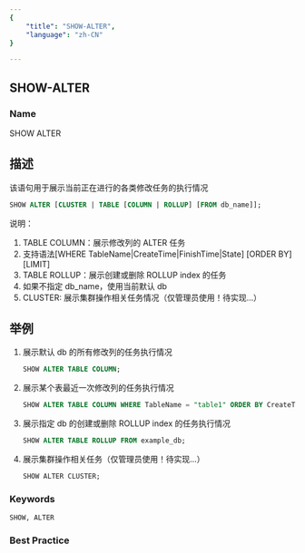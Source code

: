 ```yaml
---
{
    "title": "SHOW-ALTER",
    "language": "zh-CN"
}

---
```


<!--
Licensed to the Apache Software Foundation (ASF) under one
or more contributor license agreements.  See the NOTICE file
distributed with this work for additional information
regarding copyright ownership.  The ASF licenses this file
to you under the Apache License, Version 2.0 (the
"License"); you may not use this file except in compliance
with the License.  You may obtain a copy of the License at

  http://www.apache.org/licenses/LICENSE-2.0

Unless required by applicable law or agreed to in writing,
software distributed under the License is distributed on an
"AS IS" BASIS, WITHOUT WARRANTIES OR CONDITIONS OF ANY
KIND, either express or implied.  See the License for the
specific language governing permissions and limitations
under the License.
-->

## SHOW-ALTER

### Name

SHOW ALTER

## 描述

该语句用于展示当前正在进行的各类修改任务的执行情况

```sql
SHOW ALTER [CLUSTER | TABLE [COLUMN | ROLLUP] [FROM db_name]];
```

说明：

1. TABLE COLUMN：展示修改列的 ALTER 任务
2. 支持语法[WHERE TableName|CreateTime|FinishTime|State] [ORDER BY] [LIMIT]
3. TABLE ROLLUP：展示创建或删除 ROLLUP index 的任务
4. 如果不指定 db_name，使用当前默认 db
5. CLUSTER: 展示集群操作相关任务情况（仅管理员使用！待实现...）

## 举例

1. 展示默认 db 的所有修改列的任务执行情况

   ```sql
   SHOW ALTER TABLE COLUMN;
   ```

2. 展示某个表最近一次修改列的任务执行情况

   ```sql
   SHOW ALTER TABLE COLUMN WHERE TableName = "table1" ORDER BY CreateTime DESC LIMIT 1;
   ```

3. 展示指定 db 的创建或删除 ROLLUP index 的任务执行情况

   ```sql
   SHOW ALTER TABLE ROLLUP FROM example_db;
   ```

4. 展示集群操作相关任务（仅管理员使用！待实现...）

   ```
   SHOW ALTER CLUSTER;
   ```

### Keywords

    SHOW, ALTER

### Best Practice
